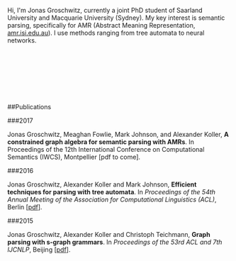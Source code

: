 
Hi, I'm Jonas Groschwitz, currently a joint PhD student of Saarland University and Macquarie University (Sydney). My key interest is semantic parsing, specifically for AMR (Abstract Meaning Representation, [amr.isi.edu.au](amr.isi.edu.au)). I use methods ranging from tree automata to neural networks.<br><br><br><br><br><br><br><br>





##Publications


###2017

Jonas Groschwitz, Meaghan Fowlie, Mark Johnson, and Alexander Koller, **A constrained graph algebra for semantic parsing with AMRs**. In Proceedings of the 12th International Conference on Computational Semantics (IWCS), Montpellier [pdf to come].

###2016

Jonas Groschwitz, Alexander Koller and Mark Johnson, **Efficient techniques for parsing with tree automata**. In *Proceedings of the 54th Annual Meeting of the Association for Computational Linguistics (ACL)*, Berlin [[pdf](http://www.coli.uni-saarland.de/~jonasg/papers/irtg-parsing-16.pdf)].


###2015

Jonas Groschwitz, Alexander Koller and Christoph Teichmann, **Graph parsing with s-graph grammars**. In *Proceedings of the 53rd ACL and 7th IJCNLP*, Beijing [[pdf](http://www.coli.uni-saarland.de/~jonasg/papers/sgraph-parsing-15.pdf)].
<!--stackedit_data:
eyJoaXN0b3J5IjpbLTUzODc1ODQ5NywtMTIyNDE4MTAyOF19
-->